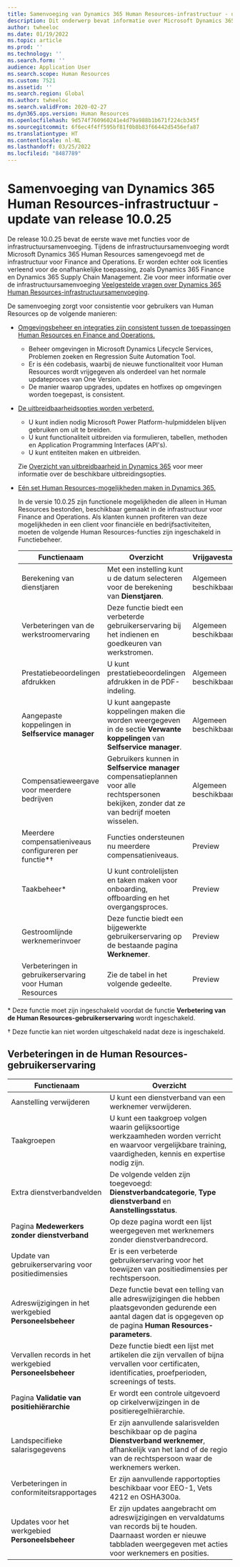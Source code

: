 ```yaml
---
title: Samenvoeging van Dynamics 365 Human Resources-infrastructuur - update van release 10.0.25
description: Dit onderwerp bevat informatie over Microsoft Dynamics 365 Human Resources release 10.0.25, die de eerste wave met mogelijkheden bevat voor de infrastructuursamenvoeging.
author: twheeloc
ms.date: 01/19/2022
ms.topic: article
ms.prod: ''
ms.technology: ''
ms.search.form: ''
audience: Application User
ms.search.scope: Human Resources
ms.custom: 7521
ms.assetid: ''
ms.search.region: Global
ms.author: twheeloc
ms.search.validFrom: 2020-02-27
ms.dyn365.ops.version: Human Resources
ms.openlocfilehash: 9d574f760960241e4d79a988b1b671f224cb345f
ms.sourcegitcommit: 6f6ec4f4ff595bf81f0b8b83f66442d5456efa87
ms.translationtype: HT
ms.contentlocale: nl-NL
ms.lasthandoff: 03/25/2022
ms.locfileid: "8487789"
---
```

# <a name="dynamics-365-human-resources-infrastructure-merge---release-10025-update"></a>Samenvoeging van Dynamics 365 Human Resources-infrastructuur - update van release 10.0.25

De release 10.0.25 bevat de eerste wave met functies voor de infrastructuursamenvoeging. Tijdens de infrastructuursamenvoeging wordt Microsoft Dynamics 365 Human Resources samengevoegd met de infrastructuur voor Finance and Operations. Er worden echter ook licenties verleend voor de onafhankelijke toepassing, zoals Dynamics 365 Finance en Dynamics 365 Supply Chain Management. Zie voor meer informatie over de infrastructuursamenvoeging [Veelgestelde vragen over Dynamics 365 Human Resources-infrastructuursamenvoeging](../human-resources/hr-infrastructure-merge-faq.md).

De samenvoeging zorgt voor consistentie voor gebruikers van Human Resources op de volgende manieren:

- [Omgevingsbeheer en integraties zijn consistent tussen de toepassingen Human Resources en Finance and Operations.](/dynamics365-release-plan/2021wave2/human-resources/dynamics365-human-resources/consistent-environment-management-integrations-between-human-resources-finance-operations-apps)

    - Beheer omgevingen in Microsoft Dynamics Lifecycle Services, Problemen zoeken en Regression Suite Automation Tool.
    - Er is één codebasis, waarbij de nieuwe functionaliteit voor Human Resources wordt vrijgegeven als onderdeel van het normale updateproces van One Version.
    - De manier waarop upgrades, updates en hotfixes op omgevingen worden toegepast, is consistent.

- [De uitbreidbaarheidsopties worden verbeterd.](/dynamics365-release-plan/2021wave2/human-resources/dynamics365-human-resources/improve-extensibility-options)

    - U kunt indien nodig Microsoft Power Platform-hulpmiddelen blijven gebruiken om uit te breiden.
    - U kunt functionaliteit uitbreiden via formulieren, tabellen, methoden en Application Programming Interfaces (API's).
    - U kunt entiteiten maken en uitbreiden.

    Zie [Overzicht van uitbreidbaarheid in Dynamics 365](../fin-ops-core/dev-itpro/extensibility/extensibility-home-page.md) voor meer informatie over de beschikbare uitbreidingsopties.

- [Eén set Human Resources-mogelijkheden maken in Dynamics 365.](/dynamics365-release-plan/2021wave2/human-resources/dynamics365-human-resources/create-one-set-human-resources-capabilities-within-dynamics-365)

    In de versie 10.0.25 zijn functionele mogelijkheden die alleen in Human Resources bestonden, beschikbaar gemaakt in de infrastructuur voor Finance and Operations. Als klanten kunnen profiteren van deze mogelijkheden in een client voor financiële en bedrijfsactiviteiten, moeten de volgende Human Resources-functies zijn ingeschakeld in Functiebeheer.

    | Functienaam | Overzicht | Vrijgavestatus | 
    |--------------|----------|----------------| 
    | Berekening van dienstjaren | Met een instelling kunt u de datum selecteren voor de berekening van **Dienstjaren**. | Algemeen beschikbaar | 
    | Verbeteringen van de werkstroomervaring | Deze functie biedt een verbeterde gebruikerservaring bij het indienen en goedkeuren van werkstromen. | Algemeen beschikbaar | 
    | Prestatiebeoordelingen afdrukken | U kunt prestatiebeoordelingen afdrukken in de PDF-indeling. | Algemeen beschikbaar | 
    | Aangepaste koppelingen in **Selfservice manager** | U kunt aangepaste koppelingen maken die worden weergegeven in de sectie **Verwante koppelingen** van **Selfservice manager**. | Algemeen beschikbaar | 
    | Compensatieweergave voor meerdere bedrijven | Gebruikers kunnen in **Selfservice manager** compensatieplannen voor alle rechtspersonen bekijken, zonder dat ze van bedrijf moeten wisselen. | Algemeen beschikbaar | 
    | Meerdere compensatieniveaus configureren per functie\*&dagger; | Functies ondersteunen nu meerdere compensatieniveaus. | Preview | 
    | Taakbeheer\* | U kunt controlelijsten en taken maken voor onboarding, offboarding en het overgangsproces. | Preview | 
    | Gestroomlijnde werknemerinvoer | Deze functie biedt een bijgewerkte gebruikerservaring op de bestaande pagina **Werknemer**. | Preview | 
    | Verbeteringen in gebruikerservaring voor Human Resources | Zie de tabel in het volgende gedeelte.  | Preview | 

\* Deze functie moet zijn ingeschakeld voordat de functie **Verbetering van de Human Resources-gebruikerservaring** wordt ingeschakeld.

&dagger; Deze functie kan niet worden uitgeschakeld nadat deze is ingeschakeld.

## <a name="human-resource-user-experience-enhancements"></a>Verbeteringen in de Human Resources-gebruikerservaring

| Functienaam | Overzicht | 
|--------------|----------| 
| Aanstelling verwijderen | U kunt een dienstverband van een werknemer verwijderen. | 
| Taakgroepen | U kunt een taakgroep volgen waarin gelijksoortige werkzaamheden worden verricht en waarvoor vergelijkbare training, vaardigheden, kennis en expertise nodig zijn. | 
| Extra dienstverbandvelden | De volgende velden zijn toegevoegd: **Dienstverbandcategorie**, **Type dienstverband** en **Aanstellingsstatus**. | 
| Pagina **Medewerkers zonder dienstverband** | Op deze pagina wordt een lijst weergegeven met werknemers zonder dienstverbandrecord. | 
| Update van gebruikerservaring voor positiedimensies | Er is een verbeterde gebruikerservaring voor het toewijzen van positiedimensies per rechtspersoon. | 
| Adreswijzigingen in het werkgebied **Personeelsbeheer** | Deze functie bevat een telling van alle adreswijzigingen die hebben plaatsgevonden gedurende een aantal dagen dat is opgegeven op de pagina **Human Resources-parameters**. | 
| Vervallen records in het werkgebied **Personeelsbeheer** | Deze functie biedt een lijst met artikelen die zijn vervallen of bijna vervallen voor certificaten, identificaties, proefperioden, screenings of tests. | 
| Pagina **Validatie van positiehiërarchie** | Er wordt een controle uitgevoerd op cirkelverwijzingen in de positieregelhiërarchie. | 
| Landspecifieke salarisgegevens | Er zijn aanvullende salarisvelden beschikbaar op de pagina **Dienstverband werknemer**, afhankelijk van het land of de regio van de rechtspersoon waar de werknemers werken. | 
| Verbeteringen in conformiteitsrapportages | Er zijn aanvullende rapportopties beschikbaar voor EEO-1, Vets 4212 en OSHA300a. | 
| Updates voor het werkgebied **Personeelsbeheer** | Er zijn updates aangebracht om adreswijzigingen en vervaldatums van records bij te houden. Daarnaast worden er nieuwe tabbladen weergegeven met acties voor werknemers en posities. | 
